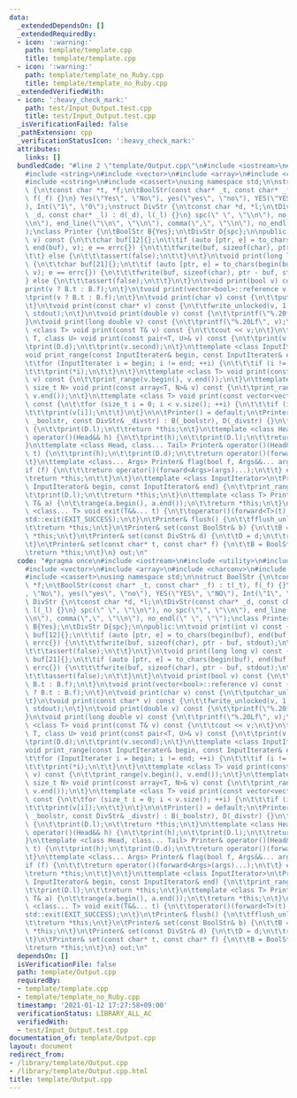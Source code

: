 ```yaml
---
data:
  _extendedDependsOn: []
  _extendedRequiredBy:
  - icon: ':warning:'
    path: template/template.cpp
    title: template/template.cpp
  - icon: ':warning:'
    path: template/template_no_Ruby.cpp
    title: template/template_no_Ruby.cpp
  _extendedVerifiedWith:
  - icon: ':heavy_check_mark:'
    path: test/Input_Output.test.cpp
    title: test/Input_Output.test.cpp
  _isVerificationFailed: false
  _pathExtension: cpp
  _verificationStatusIcon: ':heavy_check_mark:'
  attributes:
    links: []
  bundledCode: "#line 2 \"template/Output.cpp\"\n#include <iostream>\n#include <utility>\n\
    #include <string>\n#include <vector>\n#include <array>\n#include <charconv>\n\
    #include <cstring>\n#include <cassert>\nusing namespace std;\n\nstruct BoolStr\
    \ {\n\tconst char *t, *f;\n\tBoolStr(const char* _t, const char* _f) : t(_t),\
    \ f(_f) {}\n} Yes(\"Yes\", \"No\"), yes(\"yes\", \"no\"), YES(\"YES\", \"NO\"\
    ), Int(\"1\", \"0\");\nstruct DivStr {\n\tconst char *d, *l;\n\tDivStr(const char*\
    \ _d, const char* _l) : d(_d), l(_l) {}\n} spc(\" \", \"\\n\"), no_spc(\"\", \"\
    \\n\"), end_line(\"\\n\", \"\\n\"), comma(\",\", \"\\n\"), no_endl(\" \", \"\"\
    );\nclass Printer {\n\tBoolStr B{Yes};\n\tDivStr D{spc};\n\npublic:\n\tvoid print(int\
    \ v) const {\n\t\tchar buf[12]{};\n\t\tif (auto [ptr, e] = to_chars(begin(buf),\
    \ end(buf), v); e == errc{}) {\n\t\t\tfwrite(buf, sizeof(char), ptr - buf, stdout);\n\
    \t\t} else {\n\t\t\tassert(false);\n\t\t}\n\t}\n\tvoid print(long long v) const\
    \ {\n\t\tchar buf[21]{};\n\t\tif (auto [ptr, e] = to_chars(begin(buf), end(buf),\
    \ v); e == errc{}) {\n\t\t\tfwrite(buf, sizeof(char), ptr - buf, stdout);\n\t\t\
    } else {\n\t\t\tassert(false);\n\t\t}\n\t}\n\tvoid print(bool v) const {\n\t\t\
    print(v ? B.t : B.f);\n\t}\n\tvoid print(vector<bool>::reference v) const {\n\t\
    \tprint(v ? B.t : B.f);\n\t}\n\tvoid print(char v) const {\n\t\tputchar_unlocked(v);\n\
    \t}\n\tvoid print(const char* v) const {\n\t\tfwrite_unlocked(v, 1, strlen(v),\
    \ stdout);\n\t}\n\tvoid print(double v) const {\n\t\tprintf(\"%.20f\", v);\n\t\
    }\n\tvoid print(long double v) const {\n\t\tprintf(\"%.20Lf\", v);\n\t}\n\ttemplate\
    \ <class T> void print(const T& v) const {\n\t\tcout << v;\n\t}\n\ttemplate <class\
    \ T, class U> void print(const pair<T, U>& v) const {\n\t\tprint(v.first);\n\t\
    \tprint(D.d);\n\t\tprint(v.second);\n\t}\n\ttemplate <class InputIterater>\n\t\
    void print_range(const InputIterater& begin, const InputIterater& end) const {\n\
    \t\tfor (InputIterater i = begin; i != end; ++i) {\n\t\t\tif (i != begin) print(D.d);\n\
    \t\t\tprint(*i);\n\t\t}\n\t}\n\ttemplate <class T> void print(const vector<T>&\
    \ v) const {\n\t\tprint_range(v.begin(), v.end());\n\t}\n\ttemplate <class T,\
    \ size_t N> void print(const array<T, N>& v) const {\n\t\tprint_range(v.begin(),\
    \ v.end());\n\t}\n\ttemplate <class T> void print(const vector<vector<T>>& v)\
    \ const {\n\t\tfor (size_t i = 0; i < v.size(); ++i) {\n\t\t\tif (i) print(D.l);\n\
    \t\t\tprint(v[i]);\n\t\t}\n\t}\n\n\tPrinter() = default;\n\tPrinter(const BoolStr&\
    \ _boolstr, const DivStr& _divstr) : B(_boolstr), D(_divstr) {}\n\tPrinter& operator()()\
    \ {\n\t\tprint(D.l);\n\t\treturn *this;\n\t}\n\ttemplate <class Head> Printer&\
    \ operator()(Head&& h) {\n\t\tprint(h);\n\t\tprint(D.l);\n\t\treturn *this;\n\t\
    }\n\ttemplate <class Head, class... Tail> Printer& operator()(Head&& h, Tail&&...\
    \ t) {\n\t\tprint(h);\n\t\tprint(D.d);\n\t\treturn operator()(forward<Tail>(t)...);\n\
    \t}\n\ttemplate <class... Args> Printer& flag(bool f, Args&&... args) {\n\t\t\
    if (f) {\n\t\t\treturn operator()(forward<Args>(args)...);\n\t\t} else {\n\t\t\
    \treturn *this;\n\t\t}\n\t}\n\ttemplate <class InputIterator>\n\tPrinter& range(const\
    \ InputIterator& begin, const InputIterator& end) {\n\t\tprint_range(begin, end);\n\
    \t\tprint(D.l);\n\t\treturn *this;\n\t}\n\ttemplate <class T> Printer& range(const\
    \ T& a) {\n\t\trange(a.begin(), a.end());\n\t\treturn *this;\n\t}\n\ttemplate\
    \ <class... T> void exit(T&&... t) {\n\t\toperator()(forward<T>(t)...);\n\t\t\
    std::exit(EXIT_SUCCESS);\n\t}\n\tPrinter& flush() {\n\t\tfflush_unlocked(stdout);\n\
    \t\treturn *this;\n\t}\n\tPrinter& set(const BoolStr& b) {\n\t\tB = b;\n\t\treturn\
    \ *this;\n\t}\n\tPrinter& set(const DivStr& d) {\n\t\tD = d;\n\t\treturn *this;\n\
    \t}\n\tPrinter& set(const char* t, const char* f) {\n\t\tB = BoolStr(t, f);\n\t\
    \treturn *this;\n\t}\n} out;\n"
  code: "#pragma once\n#include <iostream>\n#include <utility>\n#include <string>\n\
    #include <vector>\n#include <array>\n#include <charconv>\n#include <cstring>\n\
    #include <cassert>\nusing namespace std;\n\nstruct BoolStr {\n\tconst char *t,\
    \ *f;\n\tBoolStr(const char* _t, const char* _f) : t(_t), f(_f) {}\n} Yes(\"Yes\"\
    , \"No\"), yes(\"yes\", \"no\"), YES(\"YES\", \"NO\"), Int(\"1\", \"0\");\nstruct\
    \ DivStr {\n\tconst char *d, *l;\n\tDivStr(const char* _d, const char* _l) : d(_d),\
    \ l(_l) {}\n} spc(\" \", \"\\n\"), no_spc(\"\", \"\\n\"), end_line(\"\\n\", \"\
    \\n\"), comma(\",\", \"\\n\"), no_endl(\" \", \"\");\nclass Printer {\n\tBoolStr\
    \ B{Yes};\n\tDivStr D{spc};\n\npublic:\n\tvoid print(int v) const {\n\t\tchar\
    \ buf[12]{};\n\t\tif (auto [ptr, e] = to_chars(begin(buf), end(buf), v); e ==\
    \ errc{}) {\n\t\t\tfwrite(buf, sizeof(char), ptr - buf, stdout);\n\t\t} else {\n\
    \t\t\tassert(false);\n\t\t}\n\t}\n\tvoid print(long long v) const {\n\t\tchar\
    \ buf[21]{};\n\t\tif (auto [ptr, e] = to_chars(begin(buf), end(buf), v); e ==\
    \ errc{}) {\n\t\t\tfwrite(buf, sizeof(char), ptr - buf, stdout);\n\t\t} else {\n\
    \t\t\tassert(false);\n\t\t}\n\t}\n\tvoid print(bool v) const {\n\t\tprint(v ?\
    \ B.t : B.f);\n\t}\n\tvoid print(vector<bool>::reference v) const {\n\t\tprint(v\
    \ ? B.t : B.f);\n\t}\n\tvoid print(char v) const {\n\t\tputchar_unlocked(v);\n\
    \t}\n\tvoid print(const char* v) const {\n\t\tfwrite_unlocked(v, 1, strlen(v),\
    \ stdout);\n\t}\n\tvoid print(double v) const {\n\t\tprintf(\"%.20f\", v);\n\t\
    }\n\tvoid print(long double v) const {\n\t\tprintf(\"%.20Lf\", v);\n\t}\n\ttemplate\
    \ <class T> void print(const T& v) const {\n\t\tcout << v;\n\t}\n\ttemplate <class\
    \ T, class U> void print(const pair<T, U>& v) const {\n\t\tprint(v.first);\n\t\
    \tprint(D.d);\n\t\tprint(v.second);\n\t}\n\ttemplate <class InputIterater>\n\t\
    void print_range(const InputIterater& begin, const InputIterater& end) const {\n\
    \t\tfor (InputIterater i = begin; i != end; ++i) {\n\t\t\tif (i != begin) print(D.d);\n\
    \t\t\tprint(*i);\n\t\t}\n\t}\n\ttemplate <class T> void print(const vector<T>&\
    \ v) const {\n\t\tprint_range(v.begin(), v.end());\n\t}\n\ttemplate <class T,\
    \ size_t N> void print(const array<T, N>& v) const {\n\t\tprint_range(v.begin(),\
    \ v.end());\n\t}\n\ttemplate <class T> void print(const vector<vector<T>>& v)\
    \ const {\n\t\tfor (size_t i = 0; i < v.size(); ++i) {\n\t\t\tif (i) print(D.l);\n\
    \t\t\tprint(v[i]);\n\t\t}\n\t}\n\n\tPrinter() = default;\n\tPrinter(const BoolStr&\
    \ _boolstr, const DivStr& _divstr) : B(_boolstr), D(_divstr) {}\n\tPrinter& operator()()\
    \ {\n\t\tprint(D.l);\n\t\treturn *this;\n\t}\n\ttemplate <class Head> Printer&\
    \ operator()(Head&& h) {\n\t\tprint(h);\n\t\tprint(D.l);\n\t\treturn *this;\n\t\
    }\n\ttemplate <class Head, class... Tail> Printer& operator()(Head&& h, Tail&&...\
    \ t) {\n\t\tprint(h);\n\t\tprint(D.d);\n\t\treturn operator()(forward<Tail>(t)...);\n\
    \t}\n\ttemplate <class... Args> Printer& flag(bool f, Args&&... args) {\n\t\t\
    if (f) {\n\t\t\treturn operator()(forward<Args>(args)...);\n\t\t} else {\n\t\t\
    \treturn *this;\n\t\t}\n\t}\n\ttemplate <class InputIterator>\n\tPrinter& range(const\
    \ InputIterator& begin, const InputIterator& end) {\n\t\tprint_range(begin, end);\n\
    \t\tprint(D.l);\n\t\treturn *this;\n\t}\n\ttemplate <class T> Printer& range(const\
    \ T& a) {\n\t\trange(a.begin(), a.end());\n\t\treturn *this;\n\t}\n\ttemplate\
    \ <class... T> void exit(T&&... t) {\n\t\toperator()(forward<T>(t)...);\n\t\t\
    std::exit(EXIT_SUCCESS);\n\t}\n\tPrinter& flush() {\n\t\tfflush_unlocked(stdout);\n\
    \t\treturn *this;\n\t}\n\tPrinter& set(const BoolStr& b) {\n\t\tB = b;\n\t\treturn\
    \ *this;\n\t}\n\tPrinter& set(const DivStr& d) {\n\t\tD = d;\n\t\treturn *this;\n\
    \t}\n\tPrinter& set(const char* t, const char* f) {\n\t\tB = BoolStr(t, f);\n\t\
    \treturn *this;\n\t}\n} out;\n"
  dependsOn: []
  isVerificationFile: false
  path: template/Output.cpp
  requiredBy:
  - template/template.cpp
  - template/template_no_Ruby.cpp
  timestamp: '2021-01-12 17:27:58+09:00'
  verificationStatus: LIBRARY_ALL_AC
  verifiedWith:
  - test/Input_Output.test.cpp
documentation_of: template/Output.cpp
layout: document
redirect_from:
- /library/template/Output.cpp
- /library/template/Output.cpp.html
title: template/Output.cpp
---
```

